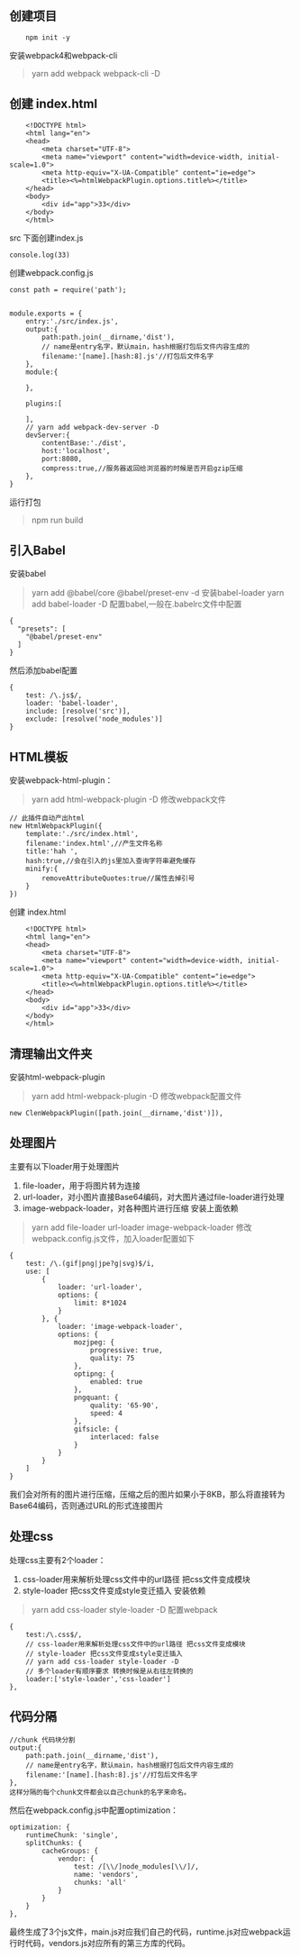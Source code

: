 ## 创建项目
```
    npm init -y
```
安装webpack4和webpack-cli
> yarn add webpack webpack-cli -D

## 创建 index.html
```
    <!DOCTYPE html>
    <html lang="en">
    <head>
        <meta charset="UTF-8">
        <meta name="viewport" content="width=device-width, initial-scale=1.0">
        <meta http-equiv="X-UA-Compatible" content="ie=edge">
        <title><%=htmlWebpackPlugin.options.title%></title>
    </head>
    <body>
        <div id="app">33</div>
    </body>
    </html>
```
src 下面创建index.js

```
console.log(33)
```

创建webpack.config.js

```
const path = require('path');


module.exports = {
    entry:'./src/index.js',
    output:{
        path:path.join(__dirname,'dist'),
        // name是entry名字，默认main，hash根据打包后文件内容生成的
        filename:'[name].[hash:8].js'//打包后文件名字
    },
    module:{
       
    },
    
    plugins:[
        
    ],
    // yarn add webpack-dev-server -D
    devServer:{
        contentBase:'./dist',
        host:'localhost',
        port:8080,
        compress:true,//服务器返回给浏览器的时候是否开启gzip压缩
    },
}
```

运行打包
> npm run build


## 引入Babel
安装babel
> yarn add @babel/core @babel/preset-env -d
安装babel-loader
> yarn add babel-loader -D
配置babel,一般在.babelrc文件中配置

```
{
  "presets": [
    "@babel/preset-env"
  ]
}
```
然后添加babel配置
```
{
    test: /\.js$/,
    loader: 'babel-loader',
    include: [resolve('src')],
    exclude: [resolve('node_modules')]
}
```

## HTML模板
安装webpack-html-plugin：
> yarn add html-webpack-plugin -D
修改webpack文件
```
// 此插件自动产出html
new HtmlWebpackPlugin({
    template:'./src/index.html',
    filename:'index.html',//产生文件名称
    title:'hah ',
    hash:true,//会在引入的js里加入查询字符串避免缓存
    minify:{
        removeAttributeQuotes:true//属性去掉引号
    }
})
```
创建 index.html
```
    <!DOCTYPE html>
    <html lang="en">
    <head>
        <meta charset="UTF-8">
        <meta name="viewport" content="width=device-width, initial-scale=1.0">
        <meta http-equiv="X-UA-Compatible" content="ie=edge">
        <title><%=htmlWebpackPlugin.options.title%></title>
    </head>
    <body>
        <div id="app">33</div>
    </body>
    </html>
```

## 清理输出文件夹
安装html-webpack-plugin
> yarn add html-webpack-plugin -D
修改webpack配置文件
```
new ClenWebpackPlugin([path.join(__dirname,'dist')]),

```

## 处理图片
主要有以下loader用于处理图片
1. file-loader，用于将图片转为连接
2. url-loader，对小图片直接Base64编码，对大图片通过file-loader进行处理
3. image-webpack-loader，对各种图片进行压缩
安装上面依赖
> yarn add file-loader url-loader image-webpack-loader
修改webpack.config.js文件，加入loader配置如下
```
{
    test: /\.(gif|png|jpe?g|svg)$/i,
    use: [
        {
            loader: 'url-loader',
            options: {
                limit: 8*1024
            }
        }, {
            loader: 'image-webpack-loader',
            options: {
                mozjpeg: {
                    progressive: true,
                    quality: 75
                },
                optipng: {
                    enabled: true
                },
                pngquant: {
                    quality: '65-90',
                    speed: 4
                },
                gifsicle: {
                    interlaced: false
                }
            }
        }
    ]
}
```
我们会对所有的图片进行压缩，压缩之后的图片如果小于8KB，那么将直接转为Base64编码，否则通过URL的形式连接图片

## 处理css
处理css主要有2个loader：
1.  css-loader用来解析处理css文件中的url路径 把css文件变成模块
2. style-loader 把css文件变成style变迁插入
安装依赖
> yarn add css-loader style-loader -D
配置webpack
```
{
    test:/\.css$/,
    // css-loader用来解析处理css文件中的url路径 把css文件变成模块
    // style-loader 把css文件变成style变迁插入
    // yarn add css-loader style-loader -D
    // 多个loader有顺序要求 转换时候是从右往左转换的 
    loader:['style-loader','css-loader']
},
```
## 代码分隔
```
//chunk 代码块分割
output:{
    path:path.join(__dirname,'dist'),
    // name是entry名字，默认main，hash根据打包后文件内容生成的
    filename:'[name].[hash:8].js'//打包后文件名字
},
这样分隔的每个chunk文件都会以自己chunk的名字来命名。
```
然后在webpack.config.js中配置optimization：
```
optimization: {
    runtimeChunk: 'single',
    splitChunks: {
        cacheGroups: {
            vendor: {
                test: /[\\/]node_modules[\\/]/,
                name: 'vendors',
                chunks: 'all'
            }
        }
    }
},
```
最终生成了3个js文件，main.js对应我们自己的代码，runtime.js对应webpack运行时代码，vendors.js对应所有的第三方库的代码。


